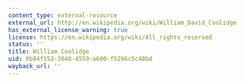 ```yaml
---
content_type: external-resource
external_url: http://en.wikipedia.org/wiki/William_David_Coolidge
has_external_license_warning: true
license: https://en.wikipedia.org/wiki/All_rights_reserved
status: ''
title: William Coolidge
uid: 0b84f152-3840-4559-a600-f5296c5c48bd
wayback_url: ''
---
```

